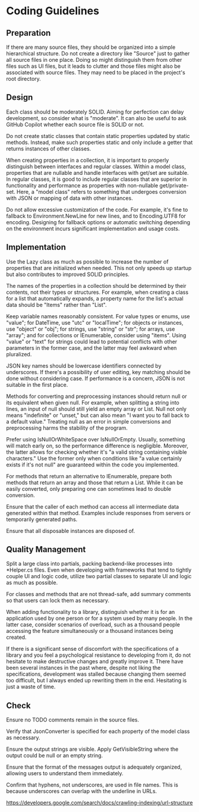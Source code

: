 # Coding Guidelines

## Preparation

If there are many source files, they should be organized into a simple hierarchical structure. Do not create a directory like "Source" just to gather all source files in one place. Doing so might distinguish them from other files such as UI files, but it leads to clutter and those files might also be associated with source files. They may need to be placed in the project's root directory.

## Design

Each class should be moderately SOLID. Aiming for perfection can delay development, so consider what is "moderate". It can also be useful to ask GitHub Copilot whether each source file is SOLID or not.

Do not create static classes that contain static properties updated by static methods. Instead, make such properties static and only include a getter that returns instances of other classes.

When creating properties in a collection, it is important to properly distinguish between interfaces and regular classes. Within a model class, properties that are nullable and handle interfaces with get/set are suitable. In regular classes, it is good to include regular classes that are superior in functionality and performance as properties with non-nullable get/private-set. Here, a "model class" refers to something that undergoes conversion with JSON or mapping of data with other instances.

Do not allow excessive customization of the code. For example, it's fine to fallback to Environment.NewLine for new lines, and to Encoding.UTF8 for encoding. Designing for fallback options or automatic switching depending on the environment incurs significant implementation and usage costs.

## Implementation

Use the Lazy class as much as possible to increase the number of properties that are initialized when needed. This not only speeds up startup but also contributes to improved SOLID principles.

The names of the properties in a collection should be determined by their contents, not their types or structures. For example, when creating a class for a list that automatically expands, a property name for the list's actual data should be "Items" rather than "List".

Keep variable names reasonably consistent. For value types or enums, use "value"; for DateTime, use "utc" or "localTime"; for objects or instances, use "object" or "obj"; for strings, use "string" or "str"; for arrays, use "array"; and for collections or IEnumerable, consider using "items". Using "value" or "text" for strings could lead to potential conflicts with other parameters in the former case, and the latter may feel awkward when pluralized.

JSON key names should be lowercase identifiers connected by underscores. If there's a possibility of user editing, key matching should be done without considering case. If performance is a concern, JSON is not suitable in the first place.

Methods for converting and preprocessing instances should return null or its equivalent when given null. For example, when splitting a string into lines, an input of null should still yield an empty array or List. Null not only means "indefinite" or "unset," but can also mean "I want you to fall back to a default value." Treating null as an error in simple conversions and preprocessing harms the stability of the program.

Prefer using IsNullOrWhiteSpace over IsNullOrEmpty. Usually, something will match early on, so the performance difference is negligible. Moreover, the latter allows for checking whether it's "a valid string containing visible characters." Use the former only when conditions like "a value certainly exists if it's not null" are guaranteed within the code you implemented.

For methods that return an alternative to IEnumerable, prepare both methods that return an array and those that return a List. While it can be easily converted, only preparing one can sometimes lead to double conversion.

Ensure that the caller of each method can access all intermediate data generated within that method. Examples include responses from servers or temporarily generated paths.

Ensure that all disposable instances are disposed of.

## Quality Management

Split a large class into partials, packing backend-like processes into *Helper.cs files. Even when developing with frameworks that tend to tightly couple UI and logic code, utilize two partial classes to separate UI and logic as much as possible.

For classes and methods that are not thread-safe, add summary comments so that users can lock them as necessary.

When adding functionality to a library, distinguish whether it is for an application used by one person or for a system used by many people. In the latter case, consider scenarios of overload, such as a thousand people accessing the feature simultaneously or a thousand instances being created.

If there is a significant sense of discomfort with the specifications of a library and you feel a psychological resistance to developing from it, do not hesitate to make destructive changes and greatly improve it. There have been several instances in the past where, despite not liking the specifications, development was stalled because changing them seemed too difficult, but I always ended up rewriting them in the end. Hesitating is just a waste of time.

## Check

Ensure no TODO comments remain in the source files.

Verify that JsonConverter is specified for each property of the model class as necessary.

Ensure the output strings are visible. Apply GetVisibleString where the output could be null or an empty string.

Ensure that the format of the messages output is adequately organized, allowing users to understand them immediately.

Confirm that hyphens, not underscores, are used in file names. This is because underscores can overlap with the underline in URLs.

https://developers.google.com/search/docs/crawling-indexing/url-structure
